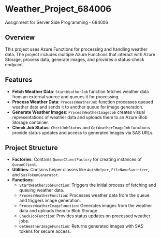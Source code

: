 # Weather_Project_684006

Assignment for Server Side Programming - 684006

## Overview
This project uses Azure Functions for processing and handling weather data. The project includes multiple Azure Functions that interact with Azure Storage, process data, generate images, and provides a status-check endpoint.

## Features
- **Fetch Weather Data**: `StartWeatherJob` function fetches weather data from an external source and queues it for processing.
- **Process Weather Data**: `ProcessWeatherJob` function processes queued weather data and sends it to another queue for image generation.
- **Generate Weather Images**: `ProcessWeatherImageJob` creates visual representations of weather data and uploads them to an Azure Blob Storage container.
- **Check Job Status**: `CheckJobStatus` and `GetWeatherImageJob` functions provide status updates and access to generated images via SAS URLs.

## Project Structure
- **Factories**: Contains `QueueClientFactory` for creating instances of `QueueClient`.
- **Utilities**: Contains helper classes like `AuthHelper`, `FileNameSanitizer`, and `SasTokenGenerator`.
- **Functions**:
  - `StartWeatherJobFunction`: Triggers the initial process of fetching and queuing weather data.
  - `ProcessWeatherFunction`: Processes weather data from the queue and triggers image generation.
  - `ProcessWeatherImageFunction`: Generates images from the weather data and uploads them to Blob Storage.
  - `CheckJobFunction`: Provides status updates on processed weather jobs.
  - `GetWeatherImageFunction`: Returns generated images with SAS tokens for secure access.

